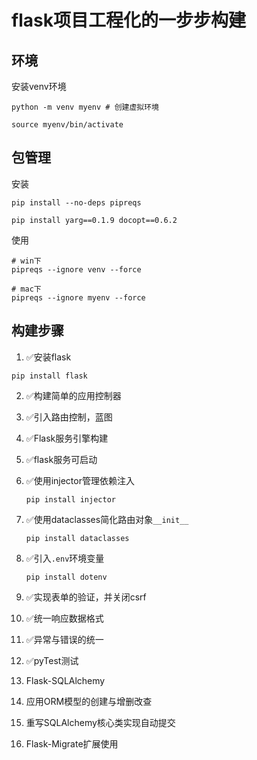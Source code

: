 # flask项目工程化的一步步构建

## 环境

安装venv环境

```shell
python -m venv myenv # 创建虚拟环境

source myenv/bin/activate

```

## 包管理

安装

```
pip install --no-deps pipreqs

pip install yarg==0.1.9 docopt==0.6.2
```

使用

```
# win下
pipreqs --ignore venv --force

# mac下
pipreqs --ignore myenv --force
```

## 构建步骤

1. ✅安装flask

```
pip install flask
```

2. ✅构建简单的应用控制器

3. ✅引入路由控制，蓝图

4. ✅Flask服务引擎构建

5. ✅flask服务可启动

6. ✅使用injector管理依赖注入

   ```
   pip install injector
   ```

7. ✅使用dataclasses简化路由对象`__init__`

   ```
   pip install dataclasses
   ```

8. ✅引入`.env`环境变量

   ```
   pip install dotenv
   ```

9. ✅实现表单的验证，并关闭csrf

10. ✅统一响应数据格式

11. ✅异常与错误的统一

12. ✅pyTest测试

13. Flask-SQLAlchemy

14. 应用ORM模型的创建与增删改查

15. 重写SQLAlchemy核心类实现自动提交

16.  Flask-Migrate扩展使用

